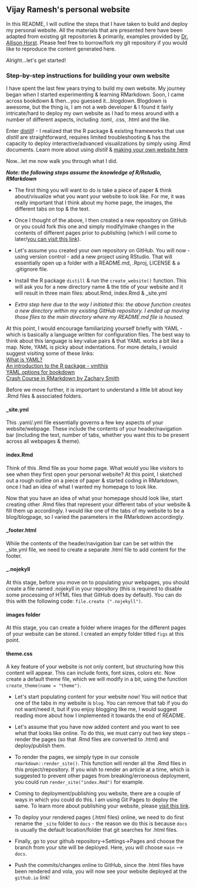 ## Vijay Ramesh's personal website

In this README, I will outline the steps that I have taken to build and deploy my personal website. All the materials that are presented here have been adapted from existing git repositories & primarily, examples provided by [Dr. Allison Horst](https://github.com/allisonhorst/meds-distill-template). Please feel free to borrow/fork my git repository if you would like to reproduce the content generated here.

Alright...let's get started!

### Step-by-step instructions for building your own website

I have spent the last few years trying to build my own website. My journey began when I started experimenting & learning RMarkdown. Soon, I came across bookdown & then...you guessed it...blogdown. Blogdown is awesome, but the thing is, I am not a web developer & I found it fairly intricate/hard to deploy my own website as I had to mess around with a number of different aspects, including .toml, .css, .html and the like.

Enter [distill](https://rstudio.github.io/distill/)! - I realized that the R package & existing frameworks that use *distill* are straightforward, requires limited troubleshooting & has the capacity to deploy interactive/advanced visualizations by simply using .Rmd documents. Learn more about using *distill* & [making your own website here](https://rstudio.github.io/distill/website.html)

Now...let me now walk you through what I did.

***Note: the following steps assume the knowledge of R/Rstudio, RMarkdown***

-   The first thing you will want to do is take a piece of paper & think about/visualize what you want your website to look like. For me, it was really important that I think about my home page, the images, the different tabs on top & the text.

-   Once I thought of the above, I then created a new repository on GitHub or you could fork this one and simply modify/make changes in the contents of different pages prior to publishing (which I will come to later/[you can visit this link](https://rstudio.github.io/distill/publish_website.html#github-pages)).

-   Let's assume you created your own repository on GitHub. You will now - using version control - add a new project using RStudio. That will essentially open up a folder with a README.md, .Rproj, LICENSE & a .gitignore file.

-   Install the R package `distill` & run the `create_website()` function. This will ask you for a new directory name & the title of your website and it will result in three main files: about.Rmd, index.Rmd & \_site.yml

-   *Extra step here due to the way I initiated this: the above function creates a new directory within my existing GitHub repository. I ended up moving those files to the main directory where my README.md file is housed.*

At this point, I would encourage familiarizing yourself briefly with YAML - which is basically a language written for configuration files. The best way to think about this language is key:value pairs & that YAML works a bit like a map. Note, YAML is picky about indentations. For more details, I would suggest visiting some of these links:\
[What is YAML?](https://www.redhat.com/en/topics/automation/what-is-yaml)\
[An introduction to the R package - ymlthis](https://ymlthis.r-lib.org/articles/introduction-to-ymlthis.html)\
[YAML options for bookdown](https://bookdown.org/yihui/bookdown/yaml-options.html)\
[Crash Course in RMarkdown by Zachary Smith](https://zsmith27.github.io/rmarkdown_crash-course/lesson-4-yaml-headers.html)

Before we move further, it is important to understand a little bit about key .Rmd files & associated folders.

#### \_site.yml

This .yaml/.yml file essentially governs a few key aspects of your website/webpage. These include the contents of your header/navigation bar (including the text, number of tabs, whether you want this to be present across all webpages & theme).

#### index.Rmd

Think of this .Rmd file as your home page. What would you like visitors to see when they first open your personal website? At this point, I sketched out a rough outline on a piece of paper & started coding in RMarkdown, once I had an idea of what I wanted my homepage to look like.

Now that you have an idea of what your homepage should look like, start creating other .Rmd files that represent your different tabs of your website & fill them up accordingly. I would like one of the tabs of my website to be a blog/blogpage, so I varied the parameters in the RMarkdown accordingly.

#### \_footer.html

While the contents of the header/navigation bar can be set within the \_site.yml file, we need to create a separate .html file to add content for the footer.

#### \_.nojekyll

At this stage, before you move on to populating your webpages, you should create a file named .nojekyll in your repository (this is required to disable some processing of HTML files that GitHub does by default). You can do this with the following code: `file.create (".nojekyll")`.

#### images folder

At this stage, you can create a folder where images for the different pages of your website can be stored. I created an empty folder titled `figs` at this point.

#### theme.css

A key feature of your website is not only content, but structuring how this content will appear. This can include fonts, font sizes, colors etc. Now create a default theme file, which we will modify in a bit, using the function `create_theme(name = "theme")`.

-   Let's start populating content for your website now! You will notice that one of the tabs in my website is `blog`. You can remove that tab if you do not want/need it, but if you enjoy blogging like me, I would suggest reading more about how I implemented it towards the end of README.

-   Let's assume that you have now added content and you want to see what that looks like online. To do this, we must carry out two key steps - render the pages (so that .Rmd files are converted to .html) and deploy/publish them.

-   To render the pages, we simply type in our console `rmarkdown::render_site()`. This function will render all the .Rmd files in this project/repository. If you wish to render an article at a time, which is suggested to prevent other pages from breaking/erroneous deployment, you could run `render_site("index.Rmd")` for example.

-   Coming to deployment/publishing you website, there are a couple of ways in which you could do this. I am using Git Pages to deploy the same. To learn more about publishing your website, please [visit this link](https://rstudio.github.io/distill/publish_website.html#github-pages).

-   To deploy your rendered pages (.html files) online, we need to do first rename the `_site` folder to `docs` - the reason we do this is because `docs` is usually the default location/folder that git searches for .html files.

-   Finally, go to your github repository-\>Settings-\>Pages and choose the branch from your site will be deployed. Here, you will choose `main` --\> `docs`.

-   Push the commits/changes online to GitHub, since the .html files have been rendered and vola, you will now see your website deployed at the `github.io` link!
